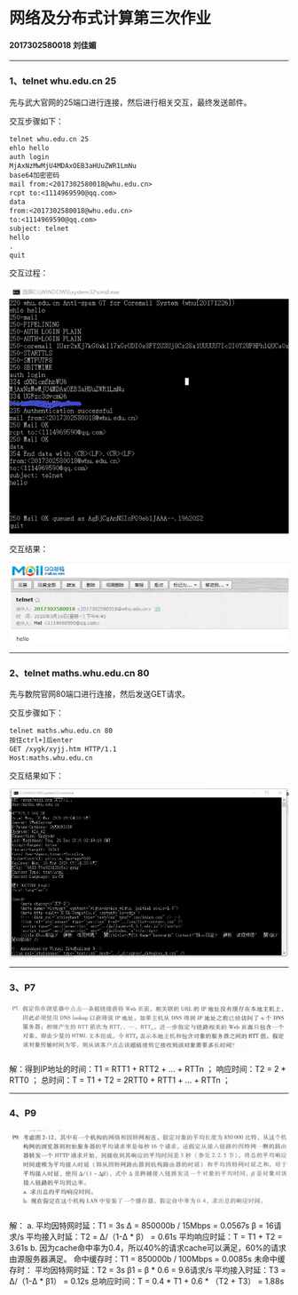 # 网络及分布式计算第三次作业

#### 2017302580018  刘佳媚

---

### 1、telnet whu.edu.cn 25

先与武大官网的25端口进行连接，然后进行相关交互，最终发送邮件。

交互步骤如下：

```
telnet whu.edu.cn 25
ehlo hello
auth login
MjAxNzMwMjU4MDAxOEB3aHUuZWR1LmNu
base64加密密码
mail from:<2017302580018@whu.edu.cn>
rcpt to:<1114969590@qq.com>
data
from:<2017302580018@whu.edu.cn>
to:<1114969590@qq.com>
subject: telnet
hello
.
quit
```

交互过程：

![image](images/telnet25.png)

交互结果：

![image](images/result.png)



------

### 2、telnet maths.whu.edu.cn 80

先与数院官网80端口进行连接，然后发送GET请求。

交互步骤如下：

```
telnet maths.whu.edu.cn 80
按住ctrl+]后enter
GET /xygk/xyjj.htm HTTP/1.1
Host:maths.whu.edu.cn
```

交互结果如下：

![image](images/telnet80.png)



------

### 3、P7

##### ![image](images/P7.png)

解：得到IP地址的时间：T1 = RTT1 + RTT2 + … + RTTn ；
        响应时间：T2 = 2 * RTT0 ；
        总时间：T = T1 + T2 = 2RTT0 + RTT1 + … + RTTn ；

------

### 4、P9

##### ![image](images/P9.png)

解：
    a.
         平均因特网时延：T1 = 3s
         Δ = 850000b / 15Mbps = 0.0567s
         β = 16请求/s
         平均接入时延：T2 = Δ/（1-Δ * β） = 0.61s
         平均响应时延：T = T1 + T2 = 3.61s
   b.
          因为cache命中率为0.4，所以40%的请求cache可以满足，60%的请求由源服务器满足。
          命中缓存时：T1 = 850000b / 100Mbps = 0.0085s
          未命中缓存时：
                 平均因特网时延：T2 = 3s
                  β1 = β * 0.6 = 9.6请求/s
                  平均接入时延：T3 = Δ/（1-Δ * β1） = 0.12s
          总响应时间：T = 0.4 * T1 + 0.6 * （T2 + T3） = 1.88s



